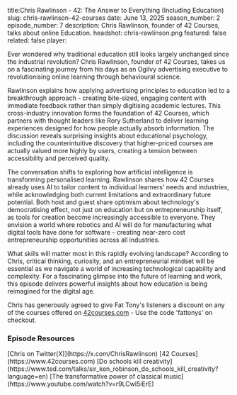 title:Chris Rawlinson - 42: The Answer to Everything (Including Education)
slug: chris-rawlinson-42-courses
date: June 13, 2025
season_number: 2
episode_number: 7
description: Chris Rawlinson, founder of 42 Courses, talks about online Education.
headshot: chris-rawlinson.png
featured: false
related: false
player:<div id='buzzsprout-small-player-artist-chris-rawlinson'></div><script type='text/javascript' charset='utf-8' src='https://www.buzzsprout.com/2229227.js?artist=Chris+Rawlinson&container_id=buzzsprout-small-player-artist-chris-rawlinson&player=small'></script>

Ever wondered why traditional education still looks largely unchanged since the industrial revolution? Chris Rawlinson, founder of 42 Courses, takes us on a fascinating journey from his days as an Ogilvy advertising executive to revolutionising online learning through behavioural science.

Rawlinson explains how applying advertising principles to education led to a breakthrough approach - creating bite-sized, engaging content with immediate feedback rather than simply digitising academic lectures. This cross-industry innovation forms the foundation of 42 Courses, which partners with thought leaders like Rory Sutherland to deliver learning experiences designed for how people actually absorb information. The discussion reveals surprising insights about educational psychology, including the counterintuitive discovery that higher-priced courses are actually valued more highly by users, creating a tension between accessibility and perceived quality.

The conversation shifts to exploring how artificial intelligence is transforming personalised learning. Rawlinson shares how 42 Courses already uses AI to tailor content to individual learners' needs and industries, while acknowledging both current limitations and extraordinary future potential. Both host and guest share optimism about technology's democratising effect, not just on education but on entrepreneurship itself, as tools for creation become increasingly accessible to everyone. They envision a world where robotics and AI will do for manufacturing what digital tools have done for software - creating near-zero cost entrepreneurship opportunities across all industries.

What skills will matter most in this rapidly evolving landscape? According to Chris, critical thinking, curiosity, and an entrepreneurial mindset will be essential as we navigate a world of increasing technological capability and complexity. For a fascinating glimpse into the future of learning and work, this episode delivers powerful insights about how education is being reimagined for the digital age.

Chris has generously agreed to give Fat Tony's listeners a discount on any of the courses offered on [42courses.com](https://www.42courses.com) - Use the code 'fattonys' on checkout.
  
<h3 class="tilt-neon white mt-5 mb-3">Episode Resources</h3>
[Chris on Twitter(X)](https://x.com/ChrisRawlinson)  
[42 Courses](https://www.42courses.com)  
[Do schools kill creativity](https://www.ted.com/talks/sir_ken_robinson_do_schools_kill_creativity?language=en)  
[The transformative power of classical music](https://www.youtube.com/watch?v=r9LCwI5iErE)  
